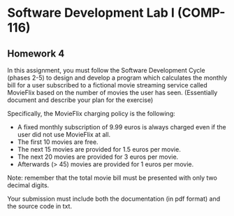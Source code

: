 # Software Development Lab I (COMP-116)
## Homework 4

In this assignment, you must follow the Software Development Cycle (phases 2-5) to design and
develop a program which calculates the monthly bill for a user subscribed to a fictional movie
streaming service called MovieFlix based on the number of movies the user has seen. (Essentially
document and describe your plan for the exercise)

Specifically, the MovieFlix charging policy is the following:
- A fixed monthly subscription of 9.99 euros is always charged even if the user did not use
MovieFlix at all.
- The first 10 movies are free.
- The next 15 movies are provided for 1.5 euros per movie.
- The next 20 movies are provided for 3 euros per movie.
- Afterwards (> 45) movies are provided for 1 euros per movie.

Note: remember that the total movie bill must be presented with only two decimal digits.

Your submission must include both the documentation (in pdf format) and the source code in txt.
